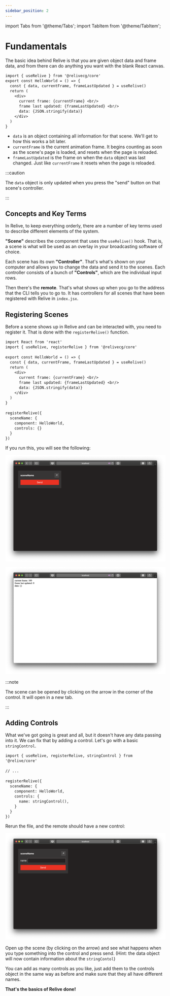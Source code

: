 ```yaml
---
sidebar_position: 2
---
```


import Tabs from '@theme/Tabs';
import TabItem from '@theme/TabItem';

# Fundamentals

The basic idea behind Relive is that you are given object data and frame data, and from there can do anything you want with the blank React canvas.


```tsx
import { useRelive } from '@relivecg/core'
export const HelloWorld = () => {
  const { data, currentFrame, frameLastUpdated } = useRelive()
  return (
    <div>
      current frame: {currentFrame} <br/>
      frame last updated: {frameLastUpdated} <br/>
      data: {JSON.stringify(data)}
    </div>
  )
}
```

* `data` is an object containing all information for that scene. We'll get to how this works a bit later.
* `currentFrame` is the current animation frame. It begins counting as soon as the scene's page is loaded, and resets when the page is reloaded.
* `frameLastUpdated` is the frame on when the `data` object was last changed. Just like `currentFrame` it resets when the page is reloaded.

:::caution

The `data` object is only updated when you press the "send" button on that scene's controller.

:::

## Concepts and Key Terms
In Relive, to keep everything orderly, there are a number of key terms used to describe different elements of the system.

**"Scene"** describes the component that uses the `useRelive()` hook. That is, a scene is what will be used as an overlay in your broadcasting software of choice.

Each scene has its own **"Controller"**. That's what's shown on your computer and allows you to change the data and send it to the scenes. Each controller consists of a bunch of **"Controls"**, which are the individual input rows.

Then there's the **remote**. That's what shows up when you go to the address that the CLI tells you to go to. It has controllers for all scenes that have been registered with Relive in `index.jsx`.

## Registering Scenes
Before a scene shows up in Relive and can be interacted with, you need to register it. That is done with the `registerRelive()` function.

```tsx {13-19}
import React from 'react'
import { useRelive, registerRelive } from '@relivecg/core'

export const HelloWorld = () => {
  const { data, currentFrame, frameLastUpdated } = useRelive()
  return (
    <div>
      current frame: {currentFrame} <br/>
      frame last updated: {frameLastUpdated} <br/>
      data: {JSON.stringify(data)}
    </div>
  )
}

registerRelive({
  sceneName: {
    component: HelloWorld,
    controls: {}
  }
})
```

If you run this, you will see the following:

<Tabs>
  <TabItem value="Remote" label="Remote" default>

![The resulting remote UI](/img/docs/baseexample/remote.png)

  </TabItem>
  <TabItem value="Scene" label="Scene">

![The resulting scene](/img/docs/baseexample/scene.png)

  </TabItem>
</Tabs>

:::note

The scene can be opened by clicking on the arrow in the corner of the control. It will open in a new tab.

:::

## Adding Controls
What we've got going is great and all, but it doesn't have any data passing into it. We can fix that by adding a control. Let's go with a basic `stringControl`.

```tsx {8}
import { useRelive, registerRelive, stringControl } from '@relive/core'

// ...

registerRelive({
  sceneName: {
    component: HelloWorld,
    controls: {
      name: stringControl(),
    }
  }
})
```

Rerun the file, and the remote should have a new control:

![The controller with a string control added](/img/docs/basestringcontrolremote.png)

Open up the scene (by clicking on the arrow) and see what happens when you type something into the control and press send. (Hint: the data object will now contain information about the `stringContol`)

You can add as many controls as you like, just add them to the controls object in the same way as before and make sure that they all have different names. 


**That's the basics of Relive done!**